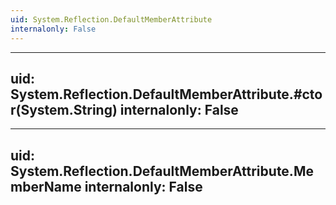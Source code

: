 ```yaml
---
uid: System.Reflection.DefaultMemberAttribute
internalonly: False
---
```


---
uid: System.Reflection.DefaultMemberAttribute.#ctor(System.String)
internalonly: False
---

---
uid: System.Reflection.DefaultMemberAttribute.MemberName
internalonly: False
---
